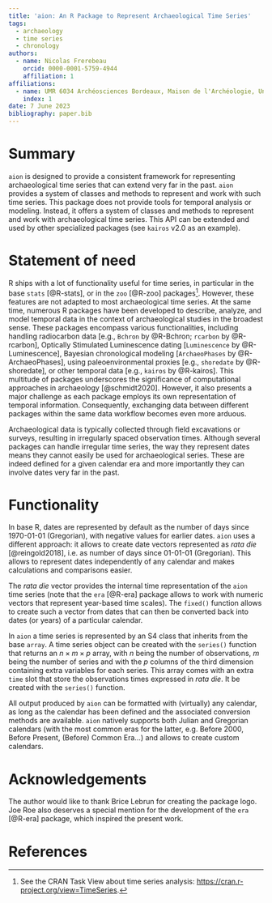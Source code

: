 ```yaml
---
title: 'aion: An R Package to Represent Archaeological Time Series'
tags:
  - archaeology
  - time series
  - chronology
authors:
  - name: Nicolas Frerebeau
    orcid: 0000-0001-5759-4944
    affiliation: 1
affiliations:
  - name: UMR 6034 Archéosciences Bordeaux, Maison de l'Archéologie, Université Bordeaux Montaigne, 33607 Pessac cedex, France
    index: 1
date: 7 June 2023
bibliography: paper.bib
---
```


# Summary

`aion` is designed to provide a consistent framework for representing 
archaeological time series that can extend very far in the past.
`aion` provides a system of classes and methods to represent and work
with such time series. This package does not provide tools for temporal analysis 
or modeling. Instead, it offers a system of classes and methods to represent and 
work with archaeological time series. This API can be extended and used by other 
specialized packages (see `kairos` v2.0 as an example).

# Statement of need

R ships with a lot of functionality useful for time series, in particular 
in the base `stats` [@R-stats], or in the `zoo` [@R-zoo] packages[^1]. 
However, these features are not adapted to most archaeological time series. 
At the same time, numerous R packages have been developed to describe, analyze, 
and model temporal data in the context of archaeological studies in the broadest 
sense. These packages encompass various functionalities, including handling 
radiocarbon data [e.g., `Bchron` by @R-Bchron; `rcarbon` by @R-rcarbon], 
Optically Stimulated Luminescence dating [`Luminescence` by @R-Luminescence], 
Bayesian chronological modeling [`ArchaeoPhases` by @R-ArchaeoPhases], 
using paleoenvironmental proxies [e.g., `shoredate` by @R-shoredate], or other 
temporal data [e.g., `kairos` by @R-kairos]. This multitude of packages 
underscores the significance of computational approaches in archaeology 
[@schmidt2020]. However, it also presents a major challenge as each package 
employs its own representation of temporal information. Consequently, exchanging 
data between different packages within the same data workflow becomes even more 
arduous.

Archaeological data is typically collected through field excavations or 
surveys, resulting in irregularly spaced observation times. Although several 
packages can handle irregular time series, the way they represent dates means 
they cannot easily be used for archaeological series. These are indeed defined 
for a given calendar era and more importantly they can involve dates very far 
in the past.

# Functionality

In base R, dates are represented by default as the number of days since 
1970-01-01 (Gregorian), with negative values for earlier dates. `aion` uses a 
different approach: it allows to create date vectors represented as *rata die* 
[@reingold2018], i.e. as number of days since 01-01-01 (Gregorian).
This allows to represent dates independently of any calendar and makes 
calculations and comparisons easier.

The *rata die* vector provides the internal time representation of the `aion` 
time series (note that the `era` [@R-era] package allows to work with numeric 
vectors that represent year-based time scales). The `fixed()` function allows to 
create such a vector from dates that can then be converted back into dates 
(or years) of a particular calendar.

In `aion` a time series is represented by an S4 class that inherits from the 
base `array`. A time series object can be created with the `series()` function
that returns an $n \times m \times p$ array, with $n$ being the number of 
observations, $m$ being the number of series and with the $p$ columns of the 
third dimension containing extra variables for each series. This array comes 
with an extra `time` slot that store the observations times expressed in 
*rata die*. It be created with the `series()` function.

All output produced by `aion` can be formatted with (virtually) any calendar, 
as long as the calendar has been defined and the associated conversion methods 
are available. `aion` natively supports both Julian and Gregorian calendars 
(with the most common eras for the latter, e.g. Before 2000, Before Present, 
(Before) Common Era...) and allows to create custom calendars.

# Acknowledgements

The author would like to thank Brice Lebrun for creating the package logo. 
Joe Roe also deserves a special mention for the development of the `era` 
[@R-era] package, which inspired the present work.

# References

[^1]: See the CRAN Task View about time series analysis: <https://cran.r-project.org/view=TimeSeries>.
